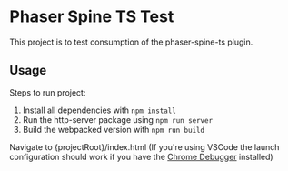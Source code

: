 # Phaser Spine TS Test
This project is to test consumption of the phaser-spine-ts plugin.

## Usage
Steps to run project:
1. Install all dependencies with `npm install`
2. Run the http-server package using `npm run server`
3. Build the webpacked version with `npm run build`

Navigate to {projectRoot}/index.html (If you're using VSCode the launch configuration should work if you have the [Chrome Debugger](https://marketplace.visualstudio.com/items?itemName=msjsdiag.debugger-for-chrome) installed)